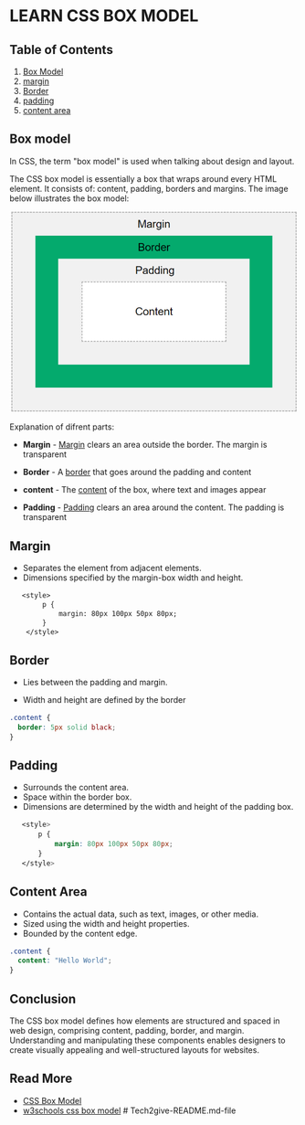 #  LEARN CSS BOX MODEL
## Table of Contents

1. [Box Model](#box-model)
2. [margin](#margin)
3. [Border](#border)
4. [padding](#padding)
5. [content area](#content-area)

## Box model
In CSS, the term "box model" is used when talking about design and layout.

The CSS box model is essentially a box that wraps around every HTML element. It consists of: content, padding, borders and margins. The image below illustrates the box model:

![the css box model](./assets/image.png)

Explanation of difrent parts:

- **Margin** - [Margin](https://www.geeksforgeeks.org/css-margins-padding/) clears an area outside the border. The margin is transparent

- **Border** - A [border](https://www.geeksforgeeks.org/css-borders/) that goes around the padding and content

- **content** - The [content](https://www.geeksforgeeks.org/css-box-model/) of the box, where text and images appear

- **Padding** - [Padding](https://www.geeksforgeeks.org/css-margins-padding/) clears an area around the content. The padding is transparent


## Margin
- Separates the element from adjacent elements.
- Dimensions specified by the margin-box width and height.
```
   <style>
        p {
            margin: 80px 100px 50px 80px;
        }
    </style>
```
## Border
- Lies between the padding and margin.

- Width and height are defined by the border
```css
.content {
  border: 5px solid black;
}
```

## Padding
- Surrounds the content area.
- Space within the border box.
- Dimensions are determined by the width and height of the padding box.
 ```css
    <style>
        p {
            margin: 80px 100px 50px 80px;
        }
    </style>
 ```




## Content Area
- Contains the actual data, such as text, images, or other media.
- Sized using the width and height properties.
- Bounded by the content edge.

```css
.content {
  content: "Hello World";
}
```
## Conclusion 


The CSS box model defines how elements are structured and spaced in web design, comprising content, padding, border, and margin. Understanding and manipulating these components enables designers to create visually appealing and well-structured layouts for websites.
## Read More 
- [CSS Box Model ](https://www.javatpoint.com/css-box-model)
- [w3schools css box model](https://www.w3schools.com/css/css_boxmodel.asp)
#   T e c h 2 g i v e - R E A D M E . m d - f i l e 
 
 